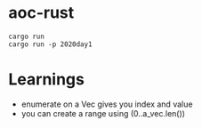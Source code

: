 # aoc-rust

```
cargo run
cargo run -p 2020day1
```

# Learnings
- enumerate on a Vec gives you index and value
- you can create a range using (0..a_vec.len())